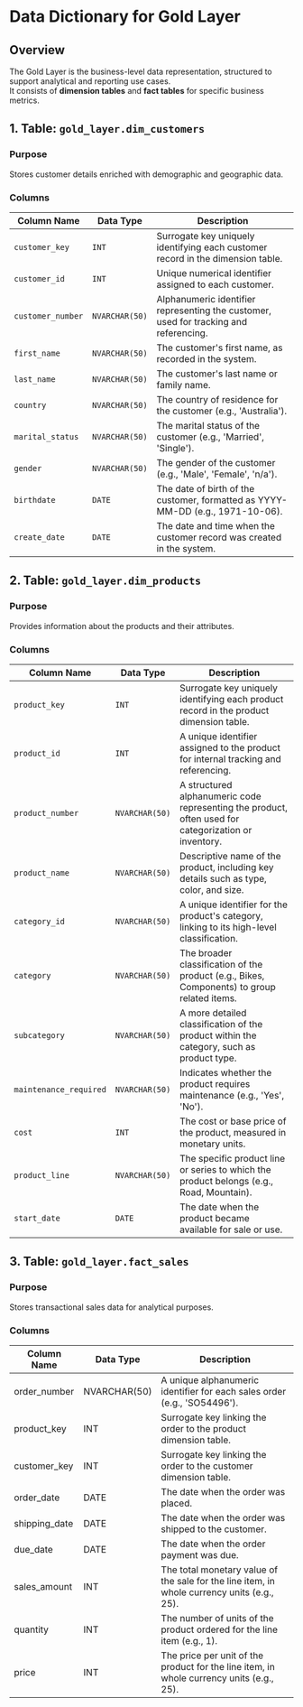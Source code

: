 # Data Dictionary for Gold Layer

## Overview
The Gold Layer is the business-level data representation, structured to support analytical and reporting use cases.  
It consists of **dimension tables** and **fact tables** for specific business metrics.

## 1. Table: `gold_layer.dim_customers`

### Purpose
Stores customer details enriched with demographic and geographic data.

### Columns

| Column Name       | Data Type        | Description |
|------------------|----------------|-------------|
| `customer_key`   | `INT`          | Surrogate key uniquely identifying each customer record in the dimension table. |
| `customer_id`    | `INT`          | Unique numerical identifier assigned to each customer. |
| `customer_number` | `NVARCHAR(50)` | Alphanumeric identifier representing the customer, used for tracking and referencing. |
| `first_name`     | `NVARCHAR(50)` | The customer's first name, as recorded in the system. |
| `last_name`      | `NVARCHAR(50)` | The customer's last name or family name. |
| `country`        | `NVARCHAR(50)` | The country of residence for the customer (e.g., 'Australia'). |
| `marital_status` | `NVARCHAR(50)` | The marital status of the customer (e.g., 'Married', 'Single'). |
| `gender`        | `NVARCHAR(50)` | The gender of the customer (e.g., 'Male', 'Female', 'n/a'). |
| `birthdate`     | `DATE`         | The date of birth of the customer, formatted as YYYY-MM-DD (e.g., 1971-10-06). |
| `create_date`   | `DATE`         | The date and time when the customer record was created in the system. |

## 2. Table: `gold_layer.dim_products`

### Purpose
Provides information about the products and their attributes.

### Columns

| Column Name            | Data Type       | Description |
|-----------------------|---------------|-------------|
| `product_key`        | `INT`          | Surrogate key uniquely identifying each product record in the product dimension table. |
| `product_id`         | `INT`          | A unique identifier assigned to the product for internal tracking and referencing. |
| `product_number`     | `NVARCHAR(50)` | A structured alphanumeric code representing the product, often used for categorization or inventory. |
| `product_name`       | `NVARCHAR(50)` | Descriptive name of the product, including key details such as type, color, and size. |
| `category_id`        | `NVARCHAR(50)` | A unique identifier for the product's category, linking to its high-level classification. |
| `category`          | `NVARCHAR(50)` | The broader classification of the product (e.g., Bikes, Components) to group related items. |
| `subcategory`       | `NVARCHAR(50)` | A more detailed classification of the product within the category, such as product type. |
| `maintenance_required` | `NVARCHAR(50)` | Indicates whether the product requires maintenance (e.g., 'Yes', 'No'). |
| `cost`              | `INT`          | The cost or base price of the product, measured in monetary units. |
| `product_line`      | `NVARCHAR(50)` | The specific product line or series to which the product belongs (e.g., Road, Mountain). |
| `start_date`        | `DATE`         | The date when the product became available for sale or use. |

## 3. Table: `gold_layer.fact_sales`

### Purpose
Stores transactional sales data for analytical purposes.

### Columns

| Column Name     | Data Type       | Description  |
|----------------|---------------|-------------|
| order_number   | NVARCHAR(50)   | A unique alphanumeric identifier for each sales order (e.g., 'SO54496'). |
| product_key    | INT            | Surrogate key linking the order to the product dimension table. |
| customer_key   | INT            | Surrogate key linking the order to the customer dimension table. |
| order_date     | DATE           | The date when the order was placed. |
| shipping_date  | DATE           | The date when the order was shipped to the customer. |
| due_date       | DATE           | The date when the order payment was due. |
| sales_amount   | INT            | The total monetary value of the sale for the line item, in whole currency units (e.g., 25). |
| quantity       | INT            | The number of units of the product ordered for the line item (e.g., 1). |
| price          | INT            | The price per unit of the product for the line item, in whole currency units (e.g., 25). |

